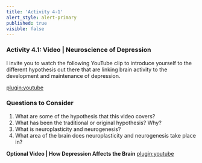 ```yaml
---
title: 'Activity 4-1'
alert_style: alert-primary
published: true
visible: false
---
```


### Activity 4.1: Video | Neuroscience of Depression

I invite you to watch the following YouTube clip to introduce yourself to the different hypothesis out there that are linking brain activity to the development and maintenance of depression.

[plugin:youtube](https://www.youtube.com/watch?v=1euK8OSIR9E)

### Questions to Consider

<!--
After viewing the video, consider the following questions and use the tool to save your notes. It is important to note that closing this active browser will not save your responses, so you will need to save/download your document before closing it.
-->

1. What are some of the hypothesis that this video covers?
2. What has been the traditional or original hypothesis? Why?
3. What is neuroplasticity and neurogenesis?
4. What area of the brain does neuroplasticity and neurogenesis take place in?

<!--
[h5p id="471"]
-->

**Optional Video | How Depression Affects the Brain**
[plugin:youtube](https://www.youtube.com/watch?v=BZOLxSQwER8)
